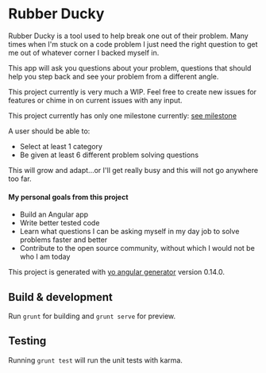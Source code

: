# Rubber Ducky

Rubber Ducky is a tool used to help break one out of their problem. Many times when I'm stuck on a code problem I just need the right question to get me out of whatever corner I backed myself in.

This app will ask you questions about your problem, questions that should help you step back and see your problem from a different angle.

This project currently is very much a WIP. Feel free to create new issues for features or chime in on current issues with any input.

This project currently has only one milestone currently:
[see milestone](https://github.com/peterramsing/rubber-ducky/milestones/)

A user should be able to:
- Select at least 1 category
- Be given at least 6 different problem solving questions

This will grow and adapt...or I'll get really busy and this will not go anywhere too far.


#### My personal goals from this project
- Build an Angular app
- Write better tested code
- Learn what questions I can be asking myself in my day job to solve problems faster and better
- Contribute to the open source community, without which I would not be who I am today




This project is generated with [yo angular generator](https://github.com/yeoman/generator-angular)
version 0.14.0.

## Build & development

Run `grunt` for building and `grunt serve` for preview.

## Testing

Running `grunt test` will run the unit tests with karma.
